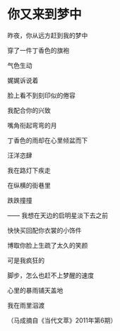 # 你又来到梦中

昨夜，你从远方赶到我的梦中 

穿了一件丁香色的旗袍 

气色生动 

娓娓诉说着 

脸上看不到刻印似的倦容 

我配合你的兴致 

嘴角衔起弯弯的月 

丁香色的雨却在心里倾盆而下 

汪洋恣肆 

我在路灯下疾走 

在纵横的街巷里 

跌跌撞撞 

—— 我想在天边的启明星淡下去之前 

快快买回配你衣裳的小饰件 

博取你脸上生疏了太久的笑颜 

可是我疯狂的 

脚步，怎么也赶不上梦醒的速度 

心里的暴雨铺天盖地 

我在雨里泅渡 

（马成摘自《当代文萃》2011年第6期）